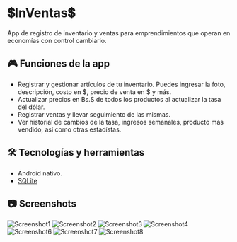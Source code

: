 # 💲InVentas💲
App de registro de inventario y ventas para emprendimientos que operan en economías con control cambiario.

## 🎮 Funciones de la app 
- Registrar y gestionar artículos de tu inventario. Puedes ingresar la foto, descripción, costo en $, precio de venta en $ y más.
- Actualizar precios en Bs.S de todos los productos al actualizar la tasa del dólar.
- Registrar ventas y llevar seguimiento de las mismas.
- Ver historial de cambios de la tasa, ingresos semanales, producto más vendido, así como otras estadístas.

## 🛠 Tecnologías y herramientas
- Android nativo.
- [SQLite](https://www.sqlite.org/index.html)

## 📷 Screenshots
![Screenshot1](https://i.imgur.com/0GzTSm9.png)
![Screenshot2](https://i.imgur.com/gImSWiL.png)
![Screenshot3](https://i.imgur.com/nRC3ZOD.png)
![Screenshot4](https://i.imgur.com/Pjl4NwY.png)
![Screenshot6](https://i.imgur.com/hHXHmBx.png)
![Screenshot7](https://i.imgur.com/zoMrZHL.png)
![Screenshot8](https://i.imgur.com/xKob8kf.png)
